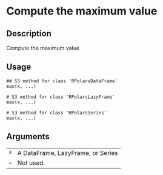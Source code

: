 

# Compute the maximum value

## Description

Compute the maximum value

## Usage

<pre><code class='language-R'>## S3 method for class 'RPolarsDataFrame'
max(x, ...)

# S3 method for class 'RPolarsLazyFrame'
max(x, ...)

# S3 method for class 'RPolarsSeries'
max(x, ...)
</code></pre>

## Arguments

<table>
<tr>
<td style="white-space: nowrap; font-family: monospace; vertical-align: top">
<code id="max.RPolarsDataFrame_:_x">x</code>
</td>
<td>
A DataFrame, LazyFrame, or Series
</td>
</tr>
<tr>
<td style="white-space: nowrap; font-family: monospace; vertical-align: top">
<code id="max.RPolarsDataFrame_:_...">…</code>
</td>
<td>
Not used.
</td>
</tr>
</table>
